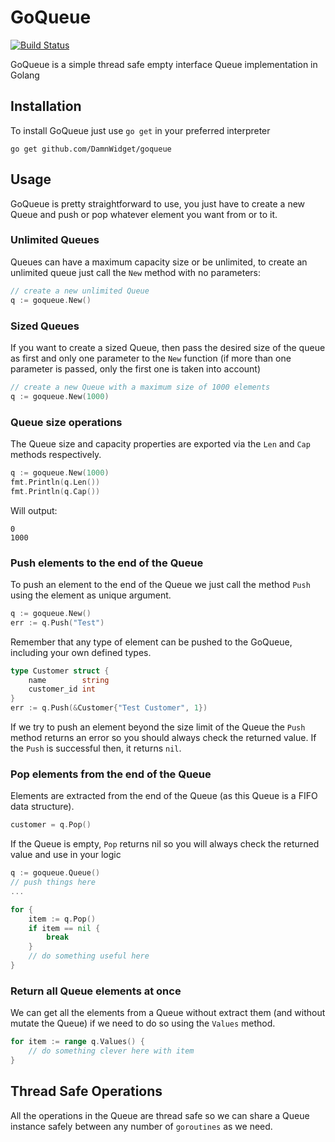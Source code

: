 # GoQueue

[![Build Status](https://travis-ci.org/DamnWidget/goqueue.png)](https://travis-ci.org/DamnWidget/sublime-text)

GoQueue is a simple thread safe empty interface Queue implementation in Golang

## Installation

To install GoQueue just use `go get` in your preferred interpreter

`go get github.com/DamnWidget/goqueue`

## Usage

GoQueue is pretty straightforward to use, you just have to create a new Queue
and push or pop whatever element you want from or to it.

### Unlimited Queues

Queues can have a maximum capacity size or be unlimited, to create an unlimited
queue just call the `New` method with no parameters:

```go
// create a new unlimited Queue
q := goqueue.New()
```

### Sized Queues

If you want to create a sized Queue, then pass the desired size of the queue as
first and only one parameter to the `New` function (if more than one parameter
is passed, only the first one is taken into account)

```go
// create a new Queue with a maximum size of 1000 elements
q := goqueue.New(1000)
```

### Queue size operations

The Queue size and capacity properties are exported via the `Len` and `Cap`
methods respectively.

```go
q := goqueue.New(1000)
fmt.Println(q.Len())
fmt.Println(q.Cap())
```
Will output:

```
0
1000
```

### Push elements to the end of the Queue

To push an element to the end of the Queue we just call the method `Push` using
the element as unique argument.

```go
q := goqueue.New()
err := q.Push("Test")
```

Remember that any type of element can be pushed to the GoQueue, including your
own defined types.

```go
type Customer struct {
    name        string
    customer_id int
}
err := q.Push(&Customer{"Test Customer", 1})
```

If we try to push an element beyond the size limit of the Queue the `Push`
method returns an error so you should always check the returned value. If
the `Push` is successful then, it returns `nil`.

### Pop elements from the end of the Queue

Elements are extracted from the end of the Queue (as this Queue is a FIFO data
structure).

```go
customer = q.Pop()
```

If the Queue is empty, `Pop` returns nil so you will always check the returned
value and use in your logic

```go
q := goqueue.Queue()
// push things here
...

for {
    item := q.Pop()
    if item == nil {
        break
    }
    // do something useful here
}
```

### Return all Queue elements at once

We can get all the elements from a Queue without extract them (and without
mutate the Queue) if we need to do so using the `Values` method.

```go
for item := range q.Values() {
    // do something clever here with item
}
```

## Thread Safe Operations

All the operations in the Queue are thread safe so we can share a Queue
instance safely between any number of `goroutines` as we need.
